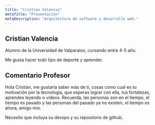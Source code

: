 ```yaml
---
title: "Cristian Valencia"
metaTitle: "Presentacion"
metaDescription: "Arquitectura de software y desarrollo web."
---
```


## Cristian Valencia 


Alumno de la Universidad de Valparaiso, cursando entre 4-5 año.  

Me gusta hacer todo tipo de deporte y aprender.


## Comentario Profesor

Hola Cristian, me gustaría saber más de ti, cosas como cual es tu motivación por la tecnología, que esperas lograr con ella, tus fortalezas, aprendes leyendo o videos. Recuerda, las personas son en el tiempo,  el tiempo es pasado y las personas del pasado ya no existen, el tiempo es ahora, amigo mío.

Necesito que incluya su devops y su repositorio de github. 